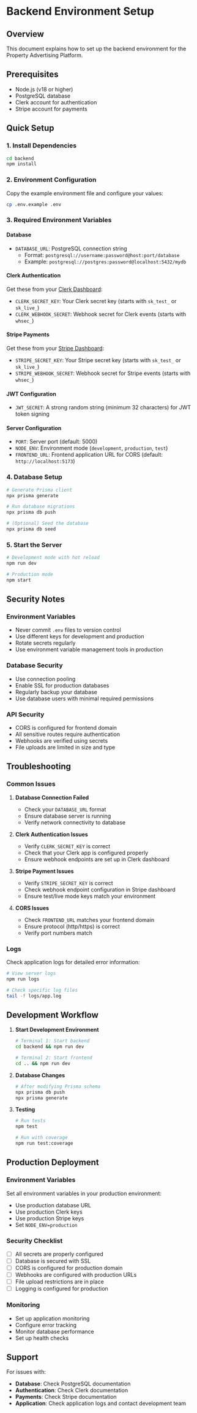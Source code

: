 # Backend Environment Setup

## Overview
This document explains how to set up the backend environment for the Property Advertising Platform.

## Prerequisites
- Node.js (v18 or higher)
- PostgreSQL database
- Clerk account for authentication
- Stripe account for payments

## Quick Setup

### 1. Install Dependencies
```bash
cd backend
npm install
```

### 2. Environment Configuration
Copy the example environment file and configure your values:
```bash
cp .env.example .env
```

### 3. Required Environment Variables

#### Database
- `DATABASE_URL`: PostgreSQL connection string
  - Format: `postgresql://username:password@host:port/database`
  - Example: `postgresql://postgres:password@localhost:5432/mydb`

#### Clerk Authentication
Get these from your [Clerk Dashboard](https://dashboard.clerk.com/):
- `CLERK_SECRET_KEY`: Your Clerk secret key (starts with `sk_test_` or `sk_live_`)
- `CLERK_WEBHOOK_SECRET`: Webhook secret for Clerk events (starts with `whsec_`)

#### Stripe Payments
Get these from your [Stripe Dashboard](https://dashboard.stripe.com/):
- `STRIPE_SECRET_KEY`: Your Stripe secret key (starts with `sk_test_` or `sk_live_`)
- `STRIPE_WEBHOOK_SECRET`: Webhook secret for Stripe events (starts with `whsec_`)

#### JWT Configuration
- `JWT_SECRET`: A strong random string (minimum 32 characters) for JWT token signing

#### Server Configuration
- `PORT`: Server port (default: 5000)
- `NODE_ENV`: Environment mode (`development`, `production`, `test`)
- `FRONTEND_URL`: Frontend application URL for CORS (default: `http://localhost:5173`)

### 4. Database Setup
```bash
# Generate Prisma client
npx prisma generate

# Run database migrations
npx prisma db push

# (Optional) Seed the database
npx prisma db seed
```

### 5. Start the Server
```bash
# Development mode with hot reload
npm run dev

# Production mode
npm start
```

## Security Notes

### Environment Variables
- Never commit `.env` files to version control
- Use different keys for development and production
- Rotate secrets regularly
- Use environment variable management tools in production

### Database Security
- Use connection pooling
- Enable SSL for production databases
- Regularly backup your database
- Use database users with minimal required permissions

### API Security
- CORS is configured for frontend domain
- All sensitive routes require authentication
- Webhooks are verified using secrets
- File uploads are limited in size and type

## Troubleshooting

### Common Issues

1. **Database Connection Failed**
   - Check your `DATABASE_URL` format
   - Ensure database server is running
   - Verify network connectivity to database

2. **Clerk Authentication Issues**
   - Verify `CLERK_SECRET_KEY` is correct
   - Check that your Clerk app is configured properly
   - Ensure webhook endpoints are set up in Clerk dashboard

3. **Stripe Payment Issues**
   - Verify `STRIPE_SECRET_KEY` is correct
   - Check webhook endpoint configuration in Stripe dashboard
   - Ensure test/live mode keys match your environment

4. **CORS Issues**
   - Check `FRONTEND_URL` matches your frontend domain
   - Ensure protocol (http/https) is correct
   - Verify port numbers match

### Logs
Check application logs for detailed error information:
```bash
# View server logs
npm run logs

# Check specific log files
tail -f logs/app.log
```

## Development Workflow

1. **Start Development Environment**
   ```bash
   # Terminal 1: Start backend
   cd backend && npm run dev
   
   # Terminal 2: Start frontend
   cd .. && npm run dev
   ```

2. **Database Changes**
   ```bash
   # After modifying Prisma schema
   npx prisma db push
   npx prisma generate
   ```

3. **Testing**
   ```bash
   # Run tests
   npm test
   
   # Run with coverage
   npm run test:coverage
   ```

## Production Deployment

### Environment Variables
Set all environment variables in your production environment:
- Use production database URL
- Use production Clerk keys
- Use production Stripe keys
- Set `NODE_ENV=production`

### Security Checklist
- [ ] All secrets are properly configured
- [ ] Database is secured with SSL
- [ ] CORS is configured for production domain
- [ ] Webhooks are configured with production URLs
- [ ] File upload restrictions are in place
- [ ] Logging is configured for production

### Monitoring
- Set up application monitoring
- Configure error tracking
- Monitor database performance
- Set up health checks

## Support

For issues with:
- **Database**: Check PostgreSQL documentation
- **Authentication**: Check Clerk documentation
- **Payments**: Check Stripe documentation
- **Application**: Check application logs and contact development team
